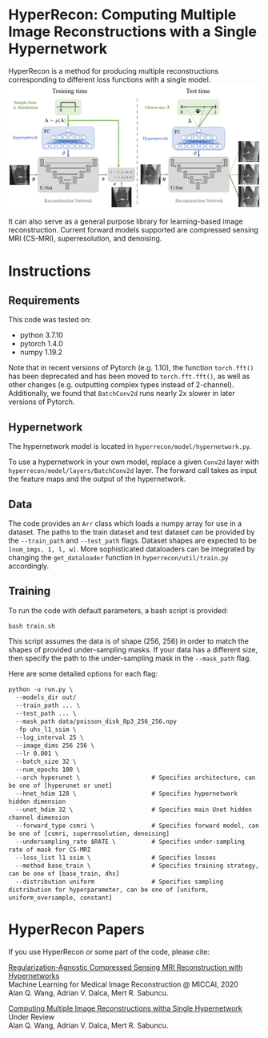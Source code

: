 # HyperRecon: Computing Multiple Image Reconstructions with a Single Hypernetwork
HyperRecon is a method for producing multiple reconstructions corresponding to different loss functions with a single model.
![Network architecture](figs/hyperrecon_arch.png)

It can also serve as a general purpose library for learning-based image reconstruction.
Current forward models supported are compressed sensing MRI (CS-MRI), superresolution, and denoising.

# Instructions
## Requirements
This code was tested on:

- python 3.7.10
- pytorch 1.4.0
- numpy 1.19.2

Note that in recent versions of Pytorch (e.g. 1.10), the function `torch.fft()` has been deprecated and has been moved to `torch.fft.fft()`, as well as other changes (e.g. outputting complex types instead of 2-channel).
Additionally, we found that `BatchConv2d` runs nearly 2x slower in later versions of Pytorch.

## Hypernetwork
The hypernetwork model is located in `hyperrecon/model/hypernetwork.py`.

To use a hypernetwork in your own model, replace a given `Conv2d` layer with `hyperrecon/model/layers/BatchConv2d` layer. The forward call takes as input the feature maps and the output of the hypernetwork.

## Data
The code provides an `Arr` class which loads a numpy array for use in a dataset. The paths to the train dataset and test dataset can be provided by the `--train_path` and `--test_path` flags. 
Dataset shapes are expected to be `[num_imgs, 1, l, w]`.
More sophisticated dataloaders can be integrated by changing the `get_dataloader` function in `hyperrecon/util/train.py` accordingly.

## Training 
To run the code with default parameters, a bash script is provided:

    bash train.sh

This script assumes the data is of shape (256, 256) in order to match the shapes of provided under-sampling masks. If your data has a different size, then specify the path to the under-sampling mask in the `--mask_path` flag.

Here are some detailed options for each flag:

    python -u run.py \
      --models_dir out/
      --train_path ... \
      --test_path ... \
      --mask_path data/poisson_disk_8p3_256_256.npy
      -fp uhs_l1_ssim \
      --log_interval 25 \
      --image_dims 256 256 \
      --lr 0.001 \
      --batch_size 32 \
      --num_epochs 100 \
      --arch hyperunet \                    # Specifies architecture, can be one of [hyperunet or unet]
      --hnet_hdim 128 \                     # Specifies hypernetwork hidden dimension
      --unet_hdim 32 \                      # Specifies main Unet hidden channel dimension
      --forward_type csmri \                # Specifies forward model, can be one of [csmri, superresolution, denoising]
      --undersampling_rate $RATE \          # Specifies under-sampling rate of mask for CS-MRI
      --loss_list l1 ssim \                 # Specifies losses
      --method base_train \                 # Specifies training strategy, can be one of [base_train, dhs]
      --distribution uniform                # Specifies sampling distribution for hyperparameter, can be one of [uniform, uniform_oversample, constant]

# HyperRecon Papers
If you use HyperRecon or some part of the code, please cite:

[Regularization-Agnostic Compressed Sensing MRI Reconstruction with Hypernetworks](https://arxiv.org/abs/2101.02194)   
Machine Learning for Medical Image Reconstruction @ MICCAI, 2020   
Alan Q. Wang, Adrian V. Dalca, Mert R. Sabuncu.   

[Computing Multiple Image Reconstructions witha Single Hypernetwork](https://arxiv.org/abs/2202.11009)   
Under Review   
Alan Q. Wang, Adrian V. Dalca, Mert R. Sabuncu.   
